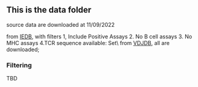 ## This is the data folder

source data are downloaded at 11/09/2022

from [IEDB](https://www.iedb.org), with filters 1, Include Positive Assays 2. No B cell assays 3. No MHC assays 4.TCR sequence available: Set\\
from [VDJDB](https://github.com/antigenomics/vdjdb-db/releases/tag/2022-03-30), all are downloaded;

### Filtering
TBD
